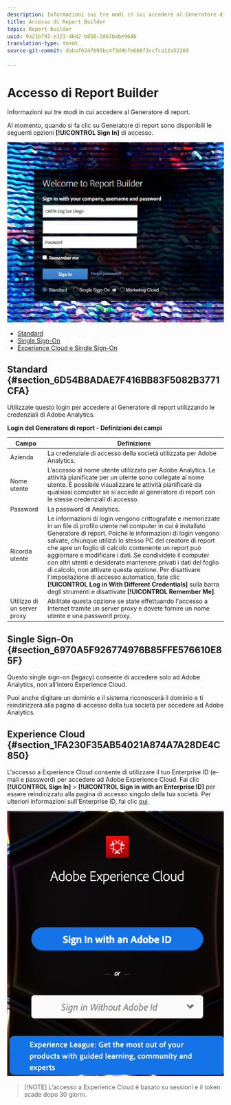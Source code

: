 ```yaml
---
description: Informazioni sui tre modi in cui accedere al Generatore di report.
title: Accesso di Report Builder
topic: Report builder
uuid: 9a21b791-e323-46d2-b850-2d67babe964b
translation-type: tm+mt
source-git-commit: dabaf6247695bc4f3d9bfe668f3ccfca12a52269

---
```



# Accesso di Report Builder

Informazioni sui tre modi in cui accedere al Generatore di report.

Al momento, quando si fa clic su Generatore di report sono disponibili le seguenti opzioni **[!UICONTROL Sign In]** di accesso.

![](assets/login_screen.png)

* [Standard](/help/analyze/report-builder/setup/login.md#section_6D54B8ADAE7F416BB83F5082B3771CFA)
* [Single Sign-On](/help/analyze/report-builder/setup/login.md#section_6970A5F926774976B85FFE576610E85F)
* [Experience Cloud e Single Sign-On](/help/analyze/report-builder/setup/login.md#section_1FA230F35AB54021A874A7A28DE4C850)

## Standard {#section_6D54B8ADAE7F416BB83F5082B3771CFA}

Utilizzate questo login per accedere al Generatore di report utilizzando le credenziali di Adobe Analytics.

**Login del Generatore di report - Definizioni dei campi**

| Campo | Definizione |
|--- |--- |
| Azienda | La credenziale di accesso della società utilizzata per Adobe Analytics. |
| Nome utente | L’accesso al nome utente utilizzato per Adobe Analytics. Le attività pianificate per un utente sono collegate al nome utente. È possibile visualizzare le attività pianificate da qualsiasi computer se si accede al generatore di report con le stesse credenziali di accesso. |
| Password | La password di Analytics. |
| Ricorda utente | Le informazioni di login vengono crittografate e memorizzate in un file di profilo utente nel computer in cui è installato Generatore di report. Poiché le informazioni di login vengono salvate, chiunque utilizzi lo stesso PC del creatore di report che apre un foglio di calcolo contenente un report può aggiornare e modificare i dati. Se condividete il computer con altri utenti e desiderate mantenere privati i dati del foglio di calcolo, non attivate questa opzione.  Per disattivare l&#39;impostazione di accesso automatico, fate clic **[!UICONTROL Log in With Different Credentials]** sulla barra degli strumenti e disattivate **[!UICONTROL Remember Me]**. |
| Utilizzo di un server proxy | Abilitate questa opzione se state effettuando l&#39;accesso a Internet tramite un server proxy e dovete fornire un nome utente e una password proxy. |

## Single Sign-On {#section_6970A5F926774976B85FFE576610E85F}

Questo single sign-on (legacy) consente di accedere solo ad Adobe Analytics, non all’intero Experience Cloud.

Puoi anche digitare un dominio e il sistema riconoscerà il dominio e ti reindirizzerà alla pagina di accesso della tua società per accedere ad Adobe Analytics.

## Experience Cloud {#section_1FA230F35AB54021A874A7A28DE4C850}

L&#39;accesso a Experience Cloud consente di utilizzare il tuo Enterprise ID (e-mail e password) per accedere ad Adobe Experience Cloud. Fai clic **[!UICONTROL Sign In]** > **[!UICONTROL Sign in with an Enterprise ID]** per essere reindirizzato alla pagina di accesso singolo della tua società. Per ulteriori informazioni sull&#39;Enterprise ID, fai clic [qui](https://helpx.adobe.com/enterprise/kb/enterprise-id-faq.html#whatis).

![](assets/adobe_id_login.png)

>[!NOTE] L’accesso a Experience Cloud è basato su sessioni e il token scade dopo 30 giorni.

